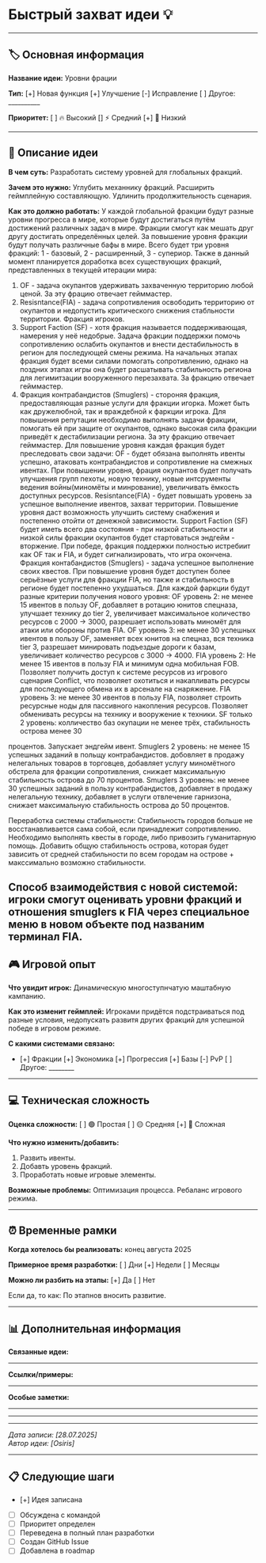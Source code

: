 # Быстрый захват идеи 💡

---

## 🏷️ Основная информация

**Название идеи:** Уровни фрации

**Тип:** [+] Новая функция [+] Улучшение [-] Исправление [ ] Другое: __________

**Приоритет:** [ ] 🔥 Высокий [] ⚡ Средний [+] 📝 Низкий

---

## 💭 Описание идеи

**В чем суть:**
Разработать систему уровней для глобальных фракций. 

**Зачем это нужно:**
Углубить механнику фракций. Расширить геймплейную составляющую. Удлинить продолжительность сценария.

**Как это должно работать:**
У каждой глобальной фракции будут разные уровни прогресса в мире, которые будут достигаться путём достижений различных задач в мире. 
Фракции смогут как мешать друг другу достигать определённых целей. За повышение уровня фракции будут получать различные бафы в мире. 
Всего будет три уровня фракций: 1 - базовый, 2 - расширенный, 3 - супериор. 
Также в данный момент планируется доработка всех существующих фракций, представленных в текущей итерации мира: 
1) OF - задача окупантов удерживать захваченную территорию любой ценой. За эту фрацию отвечает гейммастер.
2) Resisntance(FIA) - задача сопротивления освободить территорию от окупантов и недопустить критического снижения стабльности территории. Фракция игроков.  
3) Support Faction (SF) - хотя фракция называется поддерживающая, намерения у неё недобрые. Задача фракции поддержки помочь сопротивлению ослабить окупантов и внести дестабильность в регион для последующей смены режима. На начальных этапах фракция будет всеми силами помогать сопротивлению, однако на поздних этапах игры она будет расшатывать стабильность региона для легимитзации вооруженного перезахвата. За фракцию отвечает гейммастер.
4) Фракция контрабандистов (Smuglers) - стороняя фракция, предоставляющая разные услуги для фракции игорка. Может быть как дружелюбной, так и враждебной к фаркции игрока. Для повышения репутации необходимо выполнять задачи фракции, помогать ей при защите от окупантов, однако высокая сила фракции приведёт к дестабилизации региона. За эту фракцию отвечает гейммастер.
Для повышение уровня каждая фракция будет преследовать свои задачи:
OF - будет обязана выполнять ивенты успешно, атаковать контрабандистов и сопротивление на смежных ивентах. При повышении уровня, фрация окупантов будет получать улучшения групп пехоты, новую технику, новые интсрументы ведения войны(миномёты и минрование), увеличивать ёмкость доступных ресурсов. 
Resisntance(FIA) - будет повышать уровень за успешное выполнение ивентов, захват территории. Повышение уровня даст возможность улучшить систему снабжения и постепенно отойти от денежной зависимости. 
Support Faction (SF) будет иметь всего два состояния - при низкой стабильности и низкой силы фракции окупантов будет стартоваться эндгейм - вторжение. При победе, фракция поддержки полностью истребиит как OF так и FIA, и будет сигнализировать, что игра окончена. 
Фракция контабандистов (Smuglers) - задача успешное выполнение своих квестов. При повышение уровня будет доступен более серьёзные услуги для фракции FIA, но также и стабильность в регионе будет постепенно ухудшаться. 
Для каждой фаркции будут разные критерии получения нового уровня:
OF уровень 2: не менее 15 ивентов в пользу OF, добавляет в ротацию юнитов спецназа, улучшает технику до tier 2, увеличивает максимальное количество ресурсов с 2000 -> 3000, разрешает использовать миномёт для атаки или обороны против FIA. OF уровень 3: не менее 30 успешных ивентов в пользу OF, заменяет всех юнитов на спецназ, вся техника tier 3, разрешает минировать подъездые дороги к базам, увеличивает количество ресурсов с 3000 -> 4000. 
FIA уровень 2: Не менее 15 ивентов в пользу FIA и минимум одна мобильная FOB. Позволяет получить доступ к системе ресурсов из игрового сценария Conflict, что позволяет охотиться и накапливать ресурсы для последующего обмена их в арсенале на снаряжение. FIA уровень 3: не менее 30 ивентов в пользу FIA, позволяет строить ресурсные ноды для пассивного накопления ресурсов. Позволяет обменивать ресурсы на технику и вооружение к техники. 
SF только 2 уровень: колличество баз окупации не менее трёх, стабильность острова менее 30


процентов. Запускает эндгейм ивент. 
Smuglers 2 уровень: не менее 15 успешных заданий в польщу контрабандистов. добовляет в продажу нелегальных товаров в торговцев, добавляет услугу миномётного обстрела для фракции сопротивления, снижает максимальную стабильность острова до 70 процентов. Smuglers 3 уровень: не менее 30 успешных заданий в пользу контрабандистов, добавляет в продажу нелегальную технику, добавляет в услуги отвлечение гарнизона, снижает максимальную стабильность острова до 50 процентов. 

Переработка системы стабильности: 
Стабильность городов больше не восстанавливается сама собой, если принадлежит сопротивлению. Необходимо выполнять квесты в городе, либо привозить гуманитарную помощь. 
Добавить общую стабильность острова, которая будет зависить от средней стабильности по всем городам на острове + макссимально возможно стабильности. 

Способ взаимодействия с новой системой: игроки смогут оценивать уровни фракций и отношения smuglers к FIA через специальное меню в новом объекте под названим терминал FIA. 
---

## 🎮 Игровой опыт

**Что увидит игрок:**
Динамическую многоступнчатую маштабную кампанию.

**Как это изменит геймплей:**
Игроками придётся подстраиваться под разные условия, недопускать развитя других фракций для успешной победе в игровом режиме.

**С какими системами связано:**
- [+] Фракции [+] Экономика [+] Прогрессия [+] Базы [-] PvP [ ] Другое: ________

---

## 💻 Техническая сложность

**Оценка сложности:** [ ] 🟢 Простая [ ] 🟡 Средняя [+] 🔴 Сложная

**Что нужно изменить/добавить:**
1) Развить ивенты. 
2) Добавть уровень фракций.
3) Проработать новые игровые элементы. 

**Возможные проблемы:**
Оптимизация процесса. Ребаланс игрового режима.

---

## ⏰ Временные рамки

**Когда хотелось бы реализовать:** конец августа 2025 

**Примерное время разработки:** [ ] Дни [+] Недели [ ] Месяцы

**Можно ли разбить на этапы:** [+] Да [ ] Нет

Если да, то как:
По этапнов вносить развитие. 

---

## 📊 Дополнительная информация

**Связанные идеи:**
_________________________________________________________________

**Ссылки/примеры:**
_________________________________________________________________

**Особые заметки:**
_________________________________________________________________
_________________________________________________________________

---

*Дата записи: [28.07.2025]*  
*Автор идеи: [Osiris]*

---

## 📋 Следующие шаги

- [+] Идея записана
- [ ] Обсуждена с командой  
- [ ] Приоритет определен
- [ ] Переведена в полный план разработки
- [ ] Создан GitHub Issue
- [ ] Добавлена в roadmap